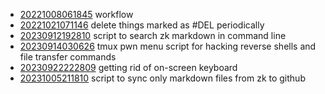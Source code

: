 - [20221008061845](/zet/20221008061845/README.md) workflow
- [20221021071146](/zet/20221021071146/README.md) delete things marked as #DEL periodically
- [20230912192810](/zet/20230912192810/README.md) script to search zk markdown in command line
- [20230914030626](/zet/20230914030626/README.md) tmux pwn menu script for hacking reverse shells and file transfer commands
- [20230922222809](/zet/20230922222809/README.md) getting rid of on-screen keyboard
- [20231005211810](/zet/20231005211810/README.md) script to sync only markdown files from zk to github
